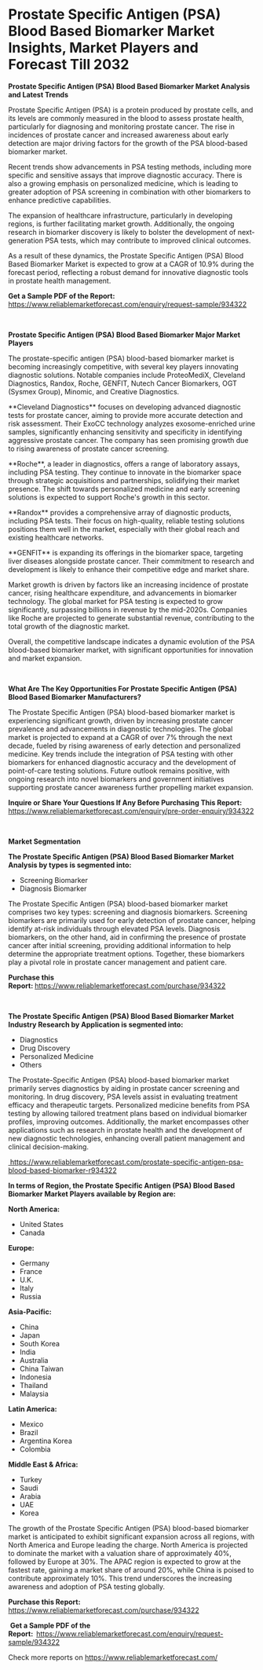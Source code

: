 <p><h1>Prostate Specific Antigen (PSA) Blood Based Biomarker Market Insights, Market Players and Forecast Till 2032</h1></p><p><strong>Prostate Specific Antigen (PSA) Blood Based Biomarker Market Analysis and Latest Trends</strong></p>
<p><p>Prostate Specific Antigen (PSA) is a protein produced by prostate cells, and its levels are commonly measured in the blood to assess prostate health, particularly for diagnosing and monitoring prostate cancer. The rise in incidences of prostate cancer and increased awareness about early detection are major driving factors for the growth of the PSA blood-based biomarker market. </p><p>Recent trends show advancements in PSA testing methods, including more specific and sensitive assays that improve diagnostic accuracy. There is also a growing emphasis on personalized medicine, which is leading to greater adoption of PSA screening in combination with other biomarkers to enhance predictive capabilities. </p><p>The expansion of healthcare infrastructure, particularly in developing regions, is further facilitating market growth. Additionally, the ongoing research in biomarker discovery is likely to bolster the development of next-generation PSA tests, which may contribute to improved clinical outcomes. </p><p>As a result of these dynamics, the Prostate Specific Antigen (PSA) Blood Based Biomarker Market is expected to grow at a CAGR of 10.9% during the forecast period, reflecting a robust demand for innovative diagnostic tools in prostate health management.</p></p>
<p><strong>Get a Sample PDF of the Report:&nbsp;</strong> <a href="https://www.reliablemarketforecast.com/enquiry/request-sample/934322?utm_campaign=2811&utm_medium=2&utm_source=Github&utm_content=ia&utm_term=03032025&utm_id=prostate-specific-antigen-psa-blood-based-biomarker">https://www.reliablemarketforecast.com/enquiry/request-sample/934322</a></p>
<p>&nbsp;</p>
<p><strong>Prostate Specific Antigen (PSA) Blood Based Biomarker Major Market Players</strong></p>
<p><p>The prostate-specific antigen (PSA) blood-based biomarker market is becoming increasingly competitive, with several key players innovating diagnostic solutions. Notable companies include ProteoMediX, Cleveland Diagnostics, Randox, Roche, GENFIT, Nutech Cancer Biomarkers, OGT (Sysmex Group), Minomic, and Creative Diagnostics.</p><p>**Cleveland Diagnostics** focuses on developing advanced diagnostic tests for prostate cancer, aiming to provide more accurate detection and risk assessment. Their ExoCC technology analyzes exosome-enriched urine samples, significantly enhancing sensitivity and specificity in identifying aggressive prostate cancer. The company has seen promising growth due to rising awareness of prostate cancer screening.</p><p>**Roche**, a leader in diagnostics, offers a range of laboratory assays, including PSA testing. They continue to innovate in the biomarker space through strategic acquisitions and partnerships, solidifying their market presence. The shift towards personalized medicine and early screening solutions is expected to support Roche's growth in this sector.</p><p>**Randox** provides a comprehensive array of diagnostic products, including PSA tests. Their focus on high-quality, reliable testing solutions positions them well in the market, especially with their global reach and existing healthcare networks. </p><p>**GENFIT** is expanding its offerings in the biomarker space, targeting liver diseases alongside prostate cancer. Their commitment to research and development is likely to enhance their competitive edge and market share.</p><p>Market growth is driven by factors like an increasing incidence of prostate cancer, rising healthcare expenditure, and advancements in biomarker technology. The global market for PSA testing is expected to grow significantly, surpassing billions in revenue by the mid-2020s. Companies like Roche are projected to generate substantial revenue, contributing to the total growth of the diagnostic market. </p><p>Overall, the competitive landscape indicates a dynamic evolution of the PSA blood-based biomarker market, with significant opportunities for innovation and market expansion.</p></p>
<p>&nbsp;</p>
<p><strong>What Are The Key Opportunities For Prostate Specific Antigen (PSA) Blood Based Biomarker Manufacturers?</strong></p>
<p><p>The Prostate Specific Antigen (PSA) blood-based biomarker market is experiencing significant growth, driven by increasing prostate cancer prevalence and advancements in diagnostic technologies. The global market is projected to expand at a CAGR of over 7% through the next decade, fueled by rising awareness of early detection and personalized medicine. Key trends include the integration of PSA testing with other biomarkers for enhanced diagnostic accuracy and the development of point-of-care testing solutions. Future outlook remains positive, with ongoing research into novel biomarkers and government initiatives supporting prostate cancer awareness further propelling market expansion.</p></p>
<p><strong>Inquire or Share Your Questions If Any Before Purchasing This Report:</strong> <a href="https://www.reliablemarketforecast.com/enquiry/pre-order-enquiry/934322?utm_campaign=2811&utm_medium=2&utm_source=Github&utm_content=ia&utm_term=03032025&utm_id=prostate-specific-antigen-psa-blood-based-biomarker">https://www.reliablemarketforecast.com/enquiry/pre-order-enquiry/934322</a></p>
<p>&nbsp;</p>
<p><strong>Market Segmentation</strong></p>
<p><strong>The Prostate Specific Antigen (PSA) Blood Based Biomarker Market Analysis by types is segmented into:</strong></p>
<p><ul><li>Screening Biomarker</li><li>Diagnosis Biomarker</li></ul></p>
<p><p>The Prostate Specific Antigen (PSA) blood-based biomarker market comprises two key types: screening and diagnosis biomarkers. Screening biomarkers are primarily used for early detection of prostate cancer, helping identify at-risk individuals through elevated PSA levels. Diagnosis biomarkers, on the other hand, aid in confirming the presence of prostate cancer after initial screening, providing additional information to help determine the appropriate treatment options. Together, these biomarkers play a pivotal role in prostate cancer management and patient care.</p></p>
<p><strong>Purchase this Report:&nbsp;</strong><a href="https://www.reliablemarketforecast.com/purchase/934322?utm_campaign=2811&utm_medium=2&utm_source=Github&utm_content=ia&utm_term=03032025&utm_id=prostate-specific-antigen-psa-blood-based-biomarker">https://www.reliablemarketforecast.com/purchase/934322</a></p>
<p>&nbsp;</p>
<p><strong>The Prostate Specific Antigen (PSA) Blood Based Biomarker Market Industry Research by Application is segmented into:</strong></p>
<p><ul><li>Diagnostics</li><li>Drug Discovery</li><li>Personalized Medicine</li><li>Others</li></ul></p>
<p><p>The Prostate-Specific Antigen (PSA) blood-based biomarker market primarily serves diagnostics by aiding in prostate cancer screening and monitoring. In drug discovery, PSA levels assist in evaluating treatment efficacy and therapeutic targets. Personalized medicine benefits from PSA testing by allowing tailored treatment plans based on individual biomarker profiles, improving outcomes. Additionally, the market encompasses other applications such as research in prostate health and the development of new diagnostic technologies, enhancing overall patient management and clinical decision-making.</p></p>
<p><a href="https://www.reliablemarketforecast.com/prostate-specific-antigen-psa-blood-based-biomarker-r934322?utm_campaign=2811&utm_medium=2&utm_source=Github&utm_content=ia&utm_term=03032025&utm_id=prostate-specific-antigen-psa-blood-based-biomarker">&nbsp;https://www.reliablemarketforecast.com/prostate-specific-antigen-psa-blood-based-biomarker-r934322</a></p>
<p><strong>In terms of Region, the Prostate Specific Antigen (PSA) Blood Based Biomarker Market Players available by Region are:</strong></p>
<p>
    <p> <strong> North America: </strong>
        <ul>
            <li>United States</li>
            <li>Canada</li>
        </ul>
        </p> 
    <p> <strong> Europe: </strong>
        <ul>
            <li>Germany</li>
            <li>France</li>
            <li>U.K.</li>
            <li>Italy</li>
            <li>Russia</li>
        </ul>
        </p> 
    <p> <strong> Asia-Pacific: </strong>
        <ul>
            <li>China</li>
            <li>Japan</li>
            <li>South Korea</li>
            <li>India</li>
            <li>Australia</li>
            <li>China Taiwan</li>
            <li>Indonesia</li>
            <li>Thailand</li>
            <li>Malaysia</li>
        </ul>
        </p> 
    <p> <strong> Latin America: </strong>
        <ul>
            <li>Mexico</li>
            <li>Brazil</li>
            <li>Argentina Korea</li>
            <li>Colombia</li>
        </ul>
        </p> 
    <p> <strong> Middle East & Africa: </strong>
        <ul>
            <li>Turkey</li>
            <li>Saudi</li>
            <li>Arabia</li>
            <li>UAE</li>
            <li>Korea</li>
        </ul>
    </p>
    </p>
<p><p>The growth of the Prostate Specific Antigen (PSA) blood-based biomarker market is anticipated to exhibit significant expansion across all regions, with North America and Europe leading the charge. North America is projected to dominate the market with a valuation share of approximately 40%, followed by Europe at 30%. The APAC region is expected to grow at the fastest rate, gaining a market share of around 20%, while China is poised to contribute approximately 10%. This trend underscores the increasing awareness and adoption of PSA testing globally.</p></p>
<p><strong>Purchase this Report: </strong><a href="https://www.reliablemarketforecast.com/purchase/934322?utm_campaign=2811&utm_medium=2&utm_source=Github&utm_content=ia&utm_term=03032025&utm_id=prostate-specific-antigen-psa-blood-based-biomarker">https://www.reliablemarketforecast.com/purchase/934322</a></p>
<p>&nbsp;<strong>Get a Sample PDF of the Report:&nbsp;&nbsp;</strong><a href="https://www.reliablemarketforecast.com/enquiry/request-sample/934322?utm_campaign=2811&utm_medium=2&utm_source=Github&utm_content=ia&utm_term=03032025&utm_id=prostate-specific-antigen-psa-blood-based-biomarker">https://www.reliablemarketforecast.com/enquiry/request-sample/934322</a></p>
<p><strong></strong></p>
<p>Check more reports on <a href="https://www.reliablemarketforecast.com/?utm_campaign=2811&utm_medium=2&utm_source=Github&utm_content=ia&utm_term=03032025&utm_id=prostate-specific-antigen-psa-blood-based-biomarker">https://www.reliablemarketforecast.com/</a></p>
